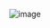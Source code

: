 ![image](https://user-images.githubusercontent.com/46083045/210065862-e8dc5218-3731-4b8b-bab1-2dc71d65c289.png)
